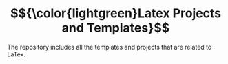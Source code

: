 # $${\color{lightgreen}Latex Projects and Templates}$$

The repository includes all the templates and projects that are related to LaTex.
